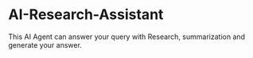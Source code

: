 # AI-Research-Assistant
This AI Agent can answer your query with Research, summarization and generate your answer.
